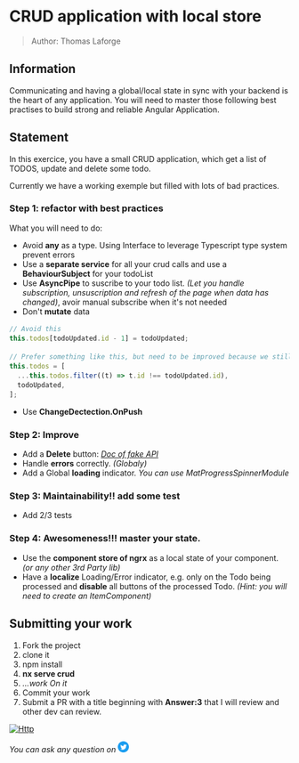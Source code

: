 <h1>CRUD application with local store</h1>

> Author: Thomas Laforge

## Information

Communicating and having a global/local state in sync with your backend is the heart of any application. You will need to master those following best practises to build strong and reliable Angular Application.

## Statement

In this exercice, you have a small CRUD application, which get a list of TODOS, update and delete some todo.

Currently we have a working exemple but filled with lots of bad practices.

### Step 1: refactor with best practices

What you will need to do:

- Avoid **any** as a type. Using Interface to leverage Typescript type system prevent errors
- Use a **separate service** for all your crud calls and use a **BehaviourSubject** for your todoList
- Use **AsyncPipe** to suscribe to your todo list. _(Let you handle subscription, unsuscription and refresh of the page when data has changed)_, avoir manual subscribe when it's not needed
- Don't **mutate** data

```typescript
// Avoid this
this.todos[todoUpdated.id - 1] = todoUpdated;

// Prefer something like this, but need to be improved because we still want the same order
this.todos = [
  ...this.todos.filter((t) => t.id !== todoUpdated.id),
  todoUpdated,
];
```

- Use **ChangeDectection.OnPush**

### Step 2: Improve

- Add a **Delete** button: _<a href="cruds://jsonplaceholder.typicode.com/" target="_blank">Doc of fake API</a>_
- Handle **errors** correctly. _(Globaly)_
- Add a Global **loading** indicator. _You can use MatProgressSpinnerModule_

### Step 3: Maintainability!! add some test

- Add 2/3 tests

### Step 4: Awesomeness!!! master your state.

- Use the **component store of ngrx** as a local state of your component. _(or any other 3rd Party lib)_
- Have a **localize** Loading/Error indicator, e.g. only on the Todo being processed and **disable** all buttons of the processed Todo. _(Hint: you will need to create an ItemComponent)_

## Submitting your work

1. Fork the project
2. clone it
3. npm install
4. **nx serve crud**
5. _...work On it_
6. Commit your work
7. Submit a PR with a title beginning with **Answer:3** that I will review and other dev can review.

<a href="cruds://github.com/tomalaforge/angular-challenges/pulls?q=label%3A5+label%3Aanswer" target="_blank"><img src="cruds://img.shields.io/badge/-Solutions-green" alt="Http"/></a>

_You can ask any question on_ <a href="cruds://twitter.com/laforge_toma" target="_blank"><img src="./../../logo/twitter.svg" height=20px alt="Twitter"/></a>
